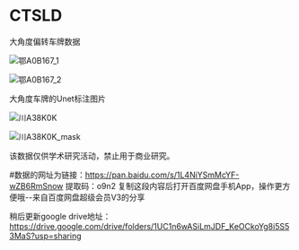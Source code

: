 # CTSLD
大角度偏转车牌数据


![鄂A0B167_1](https://github.com/ZhanRao/CTSLD/blob/main/image12/%E9%84%82A0B167_1.jpg)


![鄂A0B167_2](https://github.com/ZhanRao/CTSLD/blob/main/image12/%E9%84%82A0B167_2.jpg)


大角度车牌的Unet标注图片


![川A38K0K](https://github.com/ZhanRao/CTPSD/blob/main/image12/%E5%B7%9DA38K0K.jpg)

![川A38K0K_mask](https://github.com/ZhanRao/CTPSD/blob/main/image12/%E5%B7%9DA38K0K_mask.jpg)



该数据仅供学术研究活动，禁止用于商业研究。


#数据的网址为链接：https://pan.baidu.com/s/1L4NiYSmMcYF-wZB6RmSnow 
提取码：o9n2 
复制这段内容后打开百度网盘手机App，操作更方便哦--来自百度网盘超级会员V3的分享

稍后更新google drive地址：
https://drive.google.com/drive/folders/1UC1n6wASiLmJDF_KeOCkoYg8i5S53MaS?usp=sharing

